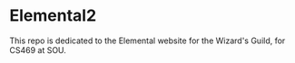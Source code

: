 # Elemental2 
This repo is dedicated to the Elemental website for the Wizard's Guild, for CS469 at SOU.
